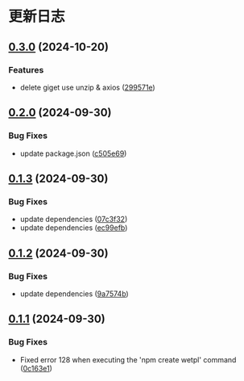 # 更新日志

## [0.3.0](https://github.com/Hyhello/create-wetpl/compare/0.2.0...0.3.0) (2024-10-20)


### Features

* delete giget use unzip & axios ([299571e](https://github.com/Hyhello/create-wetpl/commit/299571e83e459ffe8239255eaa23a9242d1c9ac6))

## [0.2.0](https://github.com/Hyhello/create-wetpl/compare/0.1.3...0.2.0) (2024-09-30)


### Bug Fixes

* update package.json ([c505e69](https://github.com/Hyhello/create-wetpl/commit/c505e690bf50e1e0ce3f51d1096f5321dbabe345))

## [0.1.3](https://github.com/Hyhello/create-wetpl/compare/0.1.2...0.1.3) (2024-09-30)


### Bug Fixes

* update dependencies ([07c3f32](https://github.com/Hyhello/create-wetpl/commit/07c3f321a3b6f645605f39a001d32be8e5c3e2ec))
* update dependencies ([ec99efb](https://github.com/Hyhello/create-wetpl/commit/ec99efbe8fde21cc47e2ee554b58dc4346e60119))

## [0.1.2](https://github.com/Hyhello/create-wetpl/compare/0.1.1...0.1.2) (2024-09-30)


### Bug Fixes

* update dependencies ([9a7574b](https://github.com/Hyhello/create-wetpl/commit/9a7574b27591ae3fcbcf8b95b1359154a3e7e7a3))

## [0.1.1](https://github.com/Hyhello/create-wetpl/compare/0.1.0...0.1.1) (2024-09-30)


### Bug Fixes

* Fixed error 128 when executing the 'npm create wetpl' command ([0c163e1](https://github.com/Hyhello/create-wetpl/commit/0c163e1c7a98acdc46911f7a2cfbb7ae5aa58c18))